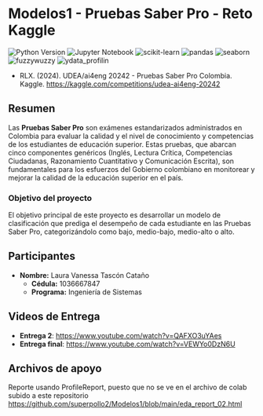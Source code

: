 # Modelos1 - Pruebas Saber Pro - Reto Kaggle
![Python Version](https://img.shields.io/badge/python-3.12.5-blue.svg)
![Jupyter Notebook](https://img.shields.io/badge/Jupyter-Notebook-orange)
![scikit-learn](https://img.shields.io/badge/scikit--learn-v1.5.1-pink)
![pandas](https://img.shields.io/badge/matplotlib-v3.7.1-blue)
![seaborn](https://img.shields.io/badge/seaborn-v0.13.2-blue)
![fuzzywuzzy](https://img.shields.io/badge/fuzzywuzzy-v0.18.0-blue)
![ydata_profilin](https://img.shields.io/badge/ydata_profiling-v4.10.0-blue)

- RLX. (2024). UDEA/ai4eng 20242 - Pruebas Saber Pro Colombia. Kaggle. https://kaggle.com/competitions/udea-ai4eng-20242

## Resumen
Las **Pruebas Saber Pro** son exámenes estandarizados administrados en Colombia para evaluar la calidad y el nivel de conocimiento y competencias de los estudiantes de educación superior. Estas pruebas, que abarcan cinco componentes genéricos (Inglés, Lectura Crítica, Competencias Ciudadanas, Razonamiento Cuantitativo y Comunicación Escrita), son fundamentales para los esfuerzos del Gobierno colombiano en monitorear y mejorar la calidad de la educación superior en el país.

### Objetivo del proyecto
El objetivo principal de este proyecto es desarrollar un modelo de clasificación que prediga el desempeño de cada estudiante en las Pruebas Saber Pro, categorizándolo como bajo, medio-bajo, medio-alto o alto.

## Participantes

- **Nombre:** Laura Vanessa Tascón Cataño
  - **Cédula:** 1036667847
  - **Programa:** Ingeniería de Sistemas

## Videos de Entrega

- **Entrega 2**: <a href="https://www.youtube.com/watch?v=QAFXO3uYAes" target="_blank">https://www.youtube.com/watch?v=QAFXO3uYAes</a>
- **Entrega final**: <a href="https://www.youtube.com/watch?v=VEWYo0DzN6U" target="_blank">https://www.youtube.com/watch?v=VEWYo0DzN6U</a>


## Archivos de apoyo
Reporte usando ProfileReport, puesto que no se ve en el archivo de colab subido a este repositorio
https://github.com/superpollo2/Modelos1/blob/main/eda_report_02.html



